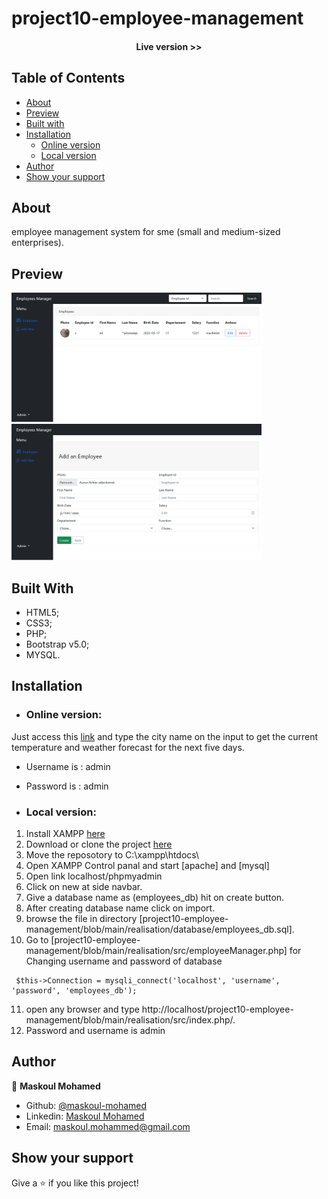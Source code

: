 # project10-employee-management

<h4 align="center"><a https://my-employee-manager-maskoul.herokuapp.com/>Live version >></a></h4>


## Table of Contents

- [About](https://github.com/maskoul-mohamed/project10-employee-management#about)
- [Preview](https://github.com/maskoul-mohamed/project10-employee-management#preview)
- [Built with](https://github.com/maskoul-mohamed/project10-employee-management#built-with)
- [Installation](https://github.com/maskoul-mohamed/project10-employee-management#installation)
    - [Online version](https://github.com/maskoul-mohamed/project10-employee-management#online-version)
    - [Local version](https://github.com/maskoul-mohamed/project10-employee-management#local-version)
- [Author](https://github.com/maskoul-mohamed/project10-employee-management#author)
- [Show your support](https://github.com/maskoul-mohamed/project10-employee-management#show-your-support)



## About

employee management  system for sme (small and medium-sized enterprises).

## Preview

<img src="https://github.com/maskoul-mohamed/project10-employee-management/blob/main/screenshots/Screenshot-Employees.png" width="400" display="inline">
<img src="https://github.com/maskoul-mohamed/project10-employee-management/blob/main/screenshots/Screenshot-add-new.png" width="400" display="inline">

## Built With

- HTML5; 
- CSS3;
- PHP;
- Bootstrap v5.0;
- MYSQL.

## Installation

- ### Online version:

Just access this [link](https://my-employee-manager-maskoul.herokuapp.com/) and type the city name on the input to get the current temperature and weather forecast for the next five days.
- Username is : admin
- Password is : admin

- ### Local version:

1. Install XAMPP [here](https://www.apachefriends.org/download.html)
2. Download or clone the project [here](https://github.com/maskoul-mohamed/project10-employee-management.git)
3. Move the reposotory to C:\xampp\htdocs\
4. Open XAMPP Control panal and start [apache] and [mysql] 
5. Open link localhost/phpmyadmin
6. Click on new at side navbar.
7. Give a database name as (employees_db) hit on create button.
8. After creating database name click on import.
9. browse the file in directory     [project10-employee-management/blob/main/realisation/database/employees_db.sql].
10. Go to [project10-employee-management/blob/main/realisation/src/employeeManager.php] for Changing username and password of database 
```
 $this->Connection = mysqli_connect('localhost', 'username', 'password', 'employees_db');

``` 
11. open any browser and type http://localhost/project10-employee-management/blob/main/realisation/src/index.php/.
12. Password and username is admin
## Author

:man: **Maskoul Mohamed**

- Github: [@maskoul-mohamed](https://github.com/maskoul-mohamed)
- Linkedin: [Maskoul Mohamed](https://www.linkedin.com/in/mohammed-maskoul/)
- Email: maskoul.mohammed@gmail.com

## Show your support

Give a ⭐️ if you like this project!